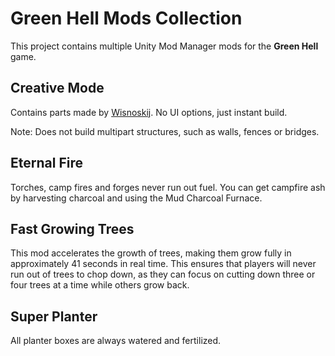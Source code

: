 # Green Hell Mods Collection

This project contains multiple Unity Mod Manager mods for the **Green Hell** game.

## Creative Mode

Contains parts made by [Wisnoskij](https://github.com/wisnoskij/GreenHell.CreativeMode). No UI options, just instant build.

Note: Does not build multipart structures, such as walls, fences or bridges.

## Eternal Fire

Torches, camp fires and forges never run out fuel. You can get campfire ash by harvesting charcoal and using the Mud Charcoal Furnace.

## Fast Growing Trees

This mod accelerates the growth of trees, making them grow fully in approximately 41 seconds in real time. This ensures that players will never run out of trees to chop down, as they can focus on cutting down three or four trees at a time while others grow back.

## Super Planter

All planter boxes are always watered and fertilized.
